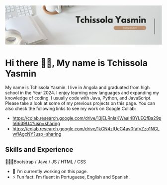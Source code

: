 ![Coding student](https://github.com/Tchissolayasmin-2007/Tchissolayasmin-2007/blob/main/Tchissola%20Yasmin.jpg)

# Hi there 👋🏾, My name is Tchissola Yasmin
My name is Tchissola Yasmin. I live in Angola and graduated from high school in the Year 2024. I enjoy learning new languages and expanding my knowledge of coding. I usually code with Java, Python, and JavaScript. Please take a look at some of my previous projects on this page.
You can also check the following links to see my work on Google Collab:
- https://colab.research.google.com/drive/13jELRnIaKWaai4BYLEQfBa29ph6639U4?usp=sharing
- https://colab.research.google.com/drive/1kCN4zIUeC4av0fafvZzo1NGLwfIAgcNY?usp=sharing

## Skills and Experience
👩🏾‍💻Bootstrap / Java / JS / HTML / CSS
- 🔭 I’m currently working on this page. 
- ⚡ Fun fact: I’m fluent in Portuguese, English and Spanish. 





